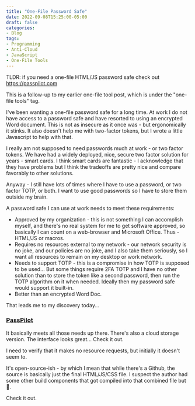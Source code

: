 ```yaml
---
title: "One-File Password Safe"
date: 2022-09-08T15:25:00-05:00
draft: false
categories:
- Blog
tags:
- Programming
- Anti-Cloud
- JavaScript
- One-File Tools
---
```


TLDR: if you need a one-file HTML/JS password safe check out https://passpilot.com

<!--more-->

This is a follow-up to my earlier one-file tool post, which is under the "one-file tools" tag.

I've been wanting a one-file password safe for a long time.  At work I do not have access to a password safe and have resorted to using an encrypted Word document.  This is not as insecure as it once was - but ergonomically it stinks.  It also doesn't help me with two-factor tokens, but I wrote a little Javascript to help with that.

I really am not supposed to need passwords much at work - or two factor tokens.  We have had a widely deployed, nice, secure two factor solution for years - smart cards.  I think smart cards are fantastic - I acknowledge that they have problems but I think the tradeoffs are pretty nice and compare favorably to other solutions.

Anyway - I still have lots of times where I have to use a password, or two factor TOTP, or both.  I want to use good passwords so I have to store them outside my brain.

A password safe I can use at work needs to meet these requirements:

* Approved by my organization - this is not something I can accomplish myself, and there's no real system for me to get software approved, so basically I can count on a web-browser and Microsoft Office.  Thus - HTML/JS or macros.
* Requires no resources external to my network - our network security is no joke, and our policies are no joke, and I also take them seriously, so I want all resources to remain on my desktop or work network.
* Needs to support TOTP - this is a compromise in how TOTP is supposed to be used...  But some things require 2FA TOTP and I have no other solution than to store the token like a second password, then run the TOTP algorithm on it when needed.  Ideally then my password safe would support it built-in.
* Better than an encrypted Word Doc.

That leads me to my discovery today...

### [PassPilot](https://passpilot.com)

It basically meets all those needs up there.  There's also a cloud storage version.  The interface looks great...  Check it out.

I need to verify that it makes no resource requests, but initially it doesn't seem to.

It's open-source-ish - by which I mean that while there's a Github, the source is basically just the final HTML/JS/CSS file.  I suspect the author had some other build components that got compiled into that combined file but :shrug:.

Check it out.
